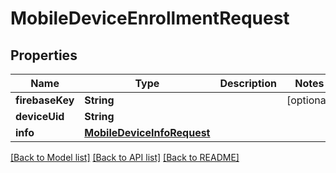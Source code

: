 # MobileDeviceEnrollmentRequest

## Properties
Name | Type | Description | Notes
------------ | ------------- | ------------- | -------------
**firebaseKey** | **String** |  | [optional] 
**deviceUid** | **String** |  | 
**info** | [**MobileDeviceInfoRequest**](MobileDeviceInfoRequest.md) |  | 

[[Back to Model list]](../README.md#documentation-for-models) [[Back to API list]](../README.md#documentation-for-api-endpoints) [[Back to README]](../README.md)


